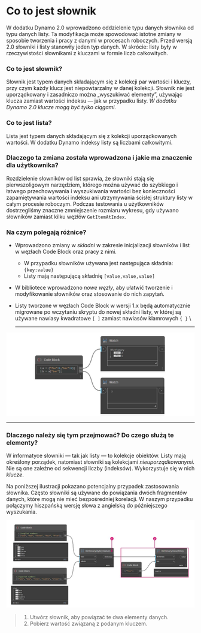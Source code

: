 # Co to jest słownik

W dodatku Dynamo 2.0 wprowadzono oddzielenie typu danych słownika od typu danych listy. Ta modyfikacja może spowodować istotne zmiany w sposobie tworzenia i pracy z danymi w procesach roboczych. Przed wersją 2.0 słowniki i listy stanowiły jeden typ danych. W skrócie: listy były w rzeczywistości słownikami z kluczami w formie liczb całkowitych.

### **Co to jest słownik?**

Słownik jest typem danych składającym się z kolekcji par wartości i kluczy, przy czym każdy klucz jest niepowtarzalny w danej kolekcji. Słownik nie jest uporządkowany i zasadniczo można „wyszukiwać elementy”, używając klucza zamiast wartości indeksu — jak w przypadku listy. _W dodatku Dynamo 2.0 klucze mogą być tylko ciągami._

### **Co to jest lista?**

Lista jest typem danych składającym się z kolekcji uporządkowanych wartości. W dodatku Dynamo indeksy listy są liczbami całkowitymi.

### **Dlaczego ta zmiana została wprowadzona i jakie ma znaczenie dla użytkownika?**

Rozdzielenie słowników od list sprawia, że słowniki stają się pierwszoligowym narzędziem, którego można używać do szybkiego i łatwego przechowywania i wyszukiwania wartości bez konieczności zapamiętywania wartości indeksu ani utrzymywania ścisłej struktury listy w całym procesie roboczym. Podczas testowania u użytkowników dostrzegliśmy znaczne zmniejszenie rozmiaru wykresu, gdy używano słowników zamiast kilku węzłów `GetItemAtIndex`.

### **Na czym polegają różnice?**

* Wprowadzono zmiany w _składni_ w zakresie inicjalizacji słowników i list w węzłach Code Block oraz pracy z nimi.
  * W przypadku słowników używana jest następująca składnia: `{key:value}`
  * Listy mają następującą składnię `[value,value,value]`
* W bibliotece wprowadzono _nowe węzły_, aby ułatwić tworzenie i modyfikowanie słowników oraz stosowanie do nich zapytań.
*   Listy tworzone w węzłach Code Block w wersji 1.x będą automatycznie migrowane po wczytaniu skryptu do nowej składni listy, w której są używane nawiasy kwadratowe `[ ]` zamiast nawiasów klamrowych `{ }` \\

    ***

![](<../images/5-5/1/what is a dictionary - what are the changes (1) (4).jpg>)

***

### **Dlaczego należy się tym przejmować? Do czego służą te elementy?**

W informatyce słowniki — tak jak listy — to kolekcje obiektów. Listy mają określony porządek, natomiast słowniki są kolekcjami _nieuporządkowanymi_. Nie są one zależne od sekwencji liczby (indeksów). Wykorzystuje się w nich _klucze_.

Na poniższej ilustracji pokazano potencjalny przypadek zastosowania słownika. Często słowniki są używane do powiązania dwóch fragmentów danych, które mogą nie mieć bezpośredniej korelacji. W naszym przypadku połączymy hiszpańską wersję słowa z angielską do późniejszego wyszukania.

![](../images/5-5/1/whatisadictionary-whatwouldyouusethesefor.jpg)

> 1. Utwórz słownik, aby powiązać te dwa elementy danych.
> 2. Pobierz wartość związaną z podanym kluczem.
